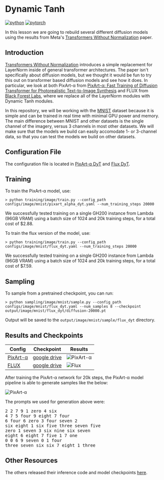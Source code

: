 # Dynamic Tanh

[![python](https://img.shields.io/badge/Python-3.9-3776AB.svg?style=flat&logo=python&logoColor=white)](https://www.python.org)
[![pytorch](https://img.shields.io/badge/PyTorch-2.0.0-EE4C2C.svg?style=flat&logo=pytorch)](https://pytorch.org)

In this lesson we are going to rebuild several different diffusion models using the results from Meta's [Transformers Without Normalization](https://arxiv.org/abs/2503.10622) paper.

## Introduction 

[Transformers Without Normalization](https://arxiv.org/abs/2503.10622) introduces a simple replacement for LayerNorm inside of general transformer architectures. The paper isn't specifically about diffusion models, but we thought it would be fun to try this out on transformer based diffusion models and see how it does. In particular, we look at both PixArt-α from [PixArt-α: Fast Training of Diffusion Transformer for Photorealistic Text-to-Image Synthesis](https://arxiv.org/abs/2310.00426)
and FLUX from [Black Forest Labs]([here](https://github.com/black-forest-labs/flux)), where we replace all of the LayerNorm modules with Dynamic Tanh modules.

In this repository, we will be working with the [MNIST](https://en.wikipedia.org/wiki/MNIST_database) dataset because it is simple and can be trained in real time with minimal GPU power and memory. The main difference between MNIST and other datasets is the single channel of the imagery, versus 3 channels in most other datasets. We will make sure that the models we build can easily accomodate 1- or 3-channel data, so that you can test the models we build on other datasets.

## Configuration File

The configuration file is located in [PixArt-α DyT](https://github.com/swookey-thinky/xdiffusion/blob/main/configs/image/mnist/pixart_alpha_dyt.yaml) and [Flux DyT](https://github.com/swookey-thinky/xdiffusion/blob/main/configs/image/mnist/flux_dyt.yaml).

## Training

To train the PixArt-α model, use:

```
> python training/image/train.py --config_path configs/image/mnist/pixart_alpha_dyt.yaml --num_training_steps 20000
```

We successfully tested training on a single GH200 instance from Lambda (96GB VRAM) using a batch size of 1024 and 20k training steps, for a total cost of $2.88.

To train the flux version of the model, use:

```
> python training/image/train.py --config_path configs/image/mnist/flux_dyt.yaml --num_training_steps 20000
```

We successfully tested training on a single GH200 instance from Lambda (96GB VRAM) using a batch size of 1024 and 20k training steps, for a total cost of $7.59.


## Sampling

To sample from a pretrained checkpoint, you can run:

```
> python sampling/image/mnist/sample.py --config_path configs/image/mnist/flux_dyt.yaml --num_samples 8 --checkpoint output/image/mnist/flux_dyt/diffusion-20000.pt
```

Output will be saved to the `output/image/mnist/sample/flux_dyt` directory.

## Results and Checkpoints

| Config | Checkpoint | Results
| ------ | ---------- | -------
| [PixArt-α](https://github.com/swookey-thinky/xdiffusion/blob/main/configs/image/mnist/pixart_alpha_dyt.yaml) | [google drive](https://drive.google.com/file/d/1atzhtv-kRegnabROGZs6olxuVONiRQKI/view?usp=sharing) | ![PixArt-α](https://drive.google.com/uc?export=view&id=1LckcGgmkpk4jL23u6eIRC_DC-DJiGw5S)
| [FLUX](https://github.com/swookey-thinky/xdiffusion/blob/main/configs/image/mnist/flux_dyt.yaml) | [google drive](https://drive.google.com/file/d/1atzhtv-kRegnabROGZs6olxuVONiRQKI/view?usp=sharing) | ![Flux](https://drive.google.com/uc?export=view&id=1_r8poe1SJxf8UtT4mmQaTT378m26hD-F)

After training the PixArt-α network for 20k steps, the PixArt-α model pipeline is able to generate samples like the below:

![PixArt-α](https://drive.google.com/uc?export=view&id=1LckcGgmkpk4jL23u6eIRC_DC-DJiGw5S)

The prompts we used for generation above were:

<pre>
2 2 7 9 1 zero 4 six 
4 7 5 four 9 eight 7 four 
6 four 6 zero 3 four seven 2 
six eight 1 six five three seven five 
zero 1 seven 3 six nine six seven 
eight 6 eight 7 five 1 7 one 
0 0 6 9 seven 0 1 four 
three seven six six 7 eight 1 three
</pre>

## Other Resources

The others released their inference code and model checkpoints [here](https://github.com/black-forest-labs/flux).
